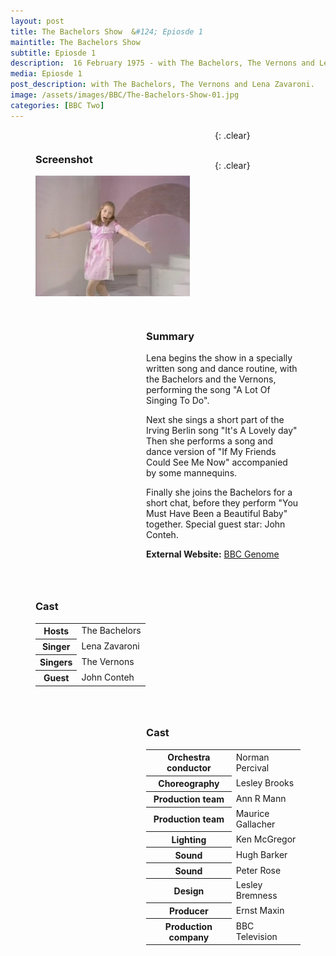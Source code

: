 ```yaml
---
layout: post
title: The Bachelors Show  &#124; Epiosde 1
maintitle: The Bachelors Show
subtitle: Epiosde 1
description:  16 February 1975 - with The Bachelors, The Vernons and Lena Zavaroni.
media: Epiosde 1
post_description: with The Bachelors, The Vernons and Lena Zavaroni.
image: /assets/images/BBC/The-Bachelors-Show-01.jpg
categories: [BBC Two]
---
```


<figure class="fig1">
<figcaption>
<h3 id="screenshot">Screenshot</h3>
</figcaption>
<img src="/assets/images/BBC/The-Bachelors-Show-01.jpg" class="full-width">
</figure>

<figure class="fig2">
<figcaption>
<h3 id="summary">Summary</h3>
<p>Lena begins the show in a specially written song and dance routine, with the Bachelors and the Vernons, performing the song &#34;A Lot Of Singing To Do&#34;.</p>
<p>Next she sings a short part of the Irving Berlin song &#34;It's A Lovely day&#34; Then she performs a song and dance version of &#34;If My Friends Could See Me Now&#34; accompanied by some mannequins.</p>
<p>Finally she joins the Bachelors for a short chat, before they perform &#34;You Must Have Been a Beautiful Baby&#34; together. Special guest star: John Conteh.</p>
<p><strong>External Website:</strong> <a href="https://genome.ch.bbc.co.uk/schedules/bbctwo/england/1975-02-16#at-20.15">BBC Genome</a></p>
</figcaption>
</figure>

{: .clear}

<figure class="fig1">
<figcaption>
<h3 id="cast">Cast</h3>
<table>
<tr><th>Hosts</th><td>The Bachelors</td></tr>
<tr><th>Singer</th><td>Lena Zavaroni</td></tr>
<tr><th>Singers</th><td>The Vernons</td></tr>
<tr><th>Guest</th><td>John Conteh</td></tr>
</table>
</figcaption>
</figure>

<figure class="fig2">
<figcaption>
<h3 id="cast">Cast</h3>
<table>
<tr><th>Orchestra conductor</th><td>Norman Percival</td></tr>
<tr><th>Choreography</th><td>Lesley Brooks</td></tr>
<tr><th>Production team</th><td>Ann R Mann</td></tr>
<tr><th>Production team</th><td>Maurice Gallacher</td></tr>
<tr><th>Lighting</th><td>Ken McGregor</td></tr>
<tr><th>Sound</th><td>Hugh Barker</td></tr>
<tr><th>Sound</th><td>Peter Rose</td></tr>
<tr><th>Design</th><td>Lesley Bremness</td></tr>
<tr><th>Producer</th><td>Ernst Maxin</td></tr>
<tr><th>Production company</th><td>BBC Television</td></tr>
</table>
</figcaption>
</figure>

<br />{: .clear}

<style>
.fig1 {float:left; width:49%;}

.fig2 {float:right; width:49%;}

figcaption {float:left; width:100%;}

@media only screen and (max-width: 700px) {
.fig1, .fig2 {float:left; width:100%;}
figcaption {float:left; width:100%; margin-bottom: 10px;}
}
</style>

